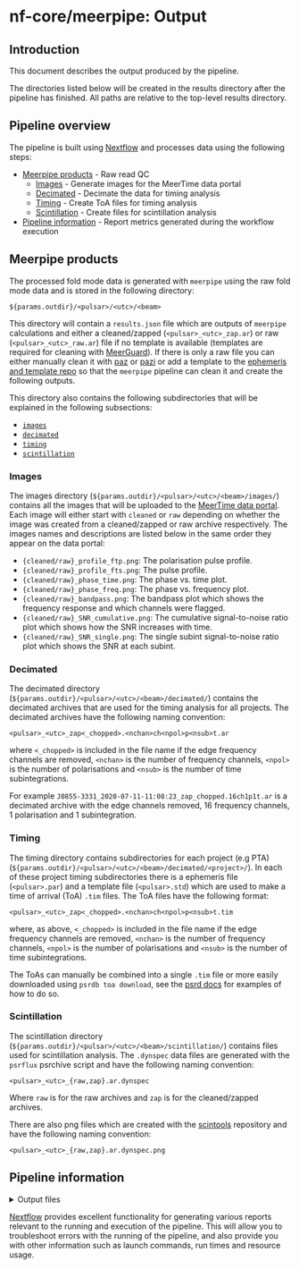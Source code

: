 # nf-core/meerpipe: Output

## Introduction

This document describes the output produced by the pipeline.

The directories listed below will be created in the results directory after the pipeline has finished. All paths are relative to the top-level results directory.


## Pipeline overview

The pipeline is built using [Nextflow](https://www.nextflow.io/) and processes data using the following steps:

- [Meerpipe products](#meerpipe-products) - Raw read QC
  - [Images](#images) - Generate images for the MeerTime data portal
  - [Decimated](#decimated) - Decimate the data for timing analysis
  - [Timing](#timing) - Create ToA files for timing analysis
  - [Scintillation](#scintillation) - Create files for scintillation analysis
- [Pipeline information](#pipeline-information) - Report metrics generated during the workflow execution


## Meerpipe products

The processed fold mode data is generated with `meerpipe` using the raw fold mode data and is stored in the following directory:

```
${params.outdir}/<pulsar>/<utc>/<beam>
```

This directory will contain a `results.json` file which are outputs of `meerpipe` calculations
and either a cleaned/zapped (`<pulsar>_<utc>_zap.ar`) or raw (`<pulsar>_<utc>_raw.ar`) file if no template is available (templates are required for cleaning with [MeerGuard](https://github.com/danielreardon/MeerGuard)).
If there is only a raw file you can either manually clean it with
[paz](https://ozgrav.github.io/2023-09-25_NWU_Pulsar_Timing_Workshop/PulsarData/index.html#pazi)
or [pazi](https://ozgrav.github.io/2023-09-25_NWU_Pulsar_Timing_Workshop/PulsarData/index.html#paz)
or add a template to the [ephemeris and template repo](/meerkat_pulsar_docs/ephem_template/#development-add-or-update-ephemerides-and-templates) so that the `meerpipe` pipeline can clean it and create the following outputs.

This directory also contains the following subdirectories that will be explained in the following subsections:

 - [`images`](#images)
 - [`decimated`](#decimated)
 - [`timing`](#timing)
 - [`scintillation`](#scintillation)


### Images

The images directory (`${params.outdir}/<pulsar>/<utc>/<beam>/images/`) contains all the images that will be uploaded to the [MeerTime data portal](https://pulsars.org.au/).
Each image will either start with `cleaned` or `raw` depending on whether the image was created from a cleaned/zapped or raw archive respectively.
The images names and descriptions are listed below in the same order they appear on the data portal:

 - `{cleaned/raw}_profile_ftp.png`: The polarisation pulse profile.
 - `{cleaned/raw}_profile_fts.png`: The pulse profile.
 - `{cleaned/raw}_phase_time.png`: The phase vs. time plot.
 - `{cleaned/raw}_phase_freq.png`: The phase vs. frequency plot.
 - `{cleaned/raw}_bandpass.png`: The bandpass plot which shows the frequency response and which channels were flagged.
 - `{cleaned/raw}_SNR_cumulative.png`: The cumulative signal-to-noise ratio plot which shows how the SNR increases with time.
 - `{cleaned/raw}_SNR_single.png`: The single subint signal-to-noise ratio plot which shows the SNR at each subint.


### Decimated

The decimated directory (`${params.outdir}/<pulsar>/<utc>/<beam>/decimated/`) contains the decimated archives that are used for the timing analysis for all projects.
The decimated archives have the following naming convention:

```
<pulsar>_<utc>_zap<_chopped>.<nchan>ch<npol>p<nsub>t.ar
```

where `<_chopped>` is included in the file name if the edge frequency channels are removed,
`<nchan>` is the number of frequency channels,
`<npol>` is the number of polarisations and
`<nsub>` is the number of time subintegrations.

For example `J0855-3331_2020-07-11-11:08:23_zap_chopped.16ch1p1t.ar` is a decimated archive with the edge channels removed, 16 frequency channels, 1 polarisation and 1 subintegration.


### Timing

The timing directory contains subdirectories for each project (e.g PTA) (`${params.outdir}/<pulsar>/<utc>/<beam>/decimated/<project>/`).
In each of these project timing subdirectories there is a ephemeris file (`<pulsar>.par`) and a template file (`<pulsar>.std`) which are used to make a time of arrival (ToA) `.tim` files.
The ToA files have the following format:

```
<pulsar>_<utc>_zap<_chopped>.<nchan>ch<npol>p<nsub>t.tim
```

where, as above, `<_chopped>` is included in the file name if the edge frequency channels are removed,
`<nchan>` is the number of frequency channels,
`<npol>` is the number of polarisations and
`<nsub>` is the number of time subintegrations.

The ToAs can manually be combined into a single `.tim` file or more easily downloaded using `psrdb toa download`, see the [psrd docs](https://psrdb.readthedocs.io/en/latest/how_to_use.html#toa-download-example) for examples of how to do so.


### Scintillation

The scintillation directory (`${params.outdir}/<pulsar>/<utc>/<beam>/scintillation/`) contains files used for scintillation analysis.
The `.dynspec` data files are generated with the `psrflux` psrchive script and have the following naming convention:

```
<pulsar>_<utc>_{raw,zap}.ar.dynspec
```

Where `raw` is for the raw archives and `zap` is for the cleaned/zapped archives.

There are also png files which are created with the [scintools](https://github.com/danielreardon/scintools) repository and have the following naming convention:

```
<pulsar>_<utc>_{raw,zap}.ar.dynspec.png
```


## Pipeline information

<details markdown="1">
<summary>Output files</summary>

- `pipeline_info/`
  - Reports generated by Nextflow: `execution_report.html`, `execution_timeline.html`, `execution_trace.txt` and `pipeline_dag.dot`/`pipeline_dag.svg`.
  - Reports generated by the pipeline: `pipeline_report.html`, `pipeline_report.txt` and `software_versions.yml`. The `pipeline_report*` files will only be present if the `--email` / `--email_on_fail` parameter's are used when running the pipeline.
  - Reformatted samplesheet files used as input to the pipeline: `samplesheet.valid.csv`.
  - Parameters used by the pipeline run: `params.json`.

</details>

[Nextflow](https://www.nextflow.io/docs/latest/tracing.html) provides excellent functionality for generating various reports relevant to the running and execution of the pipeline. This will allow you to troubleshoot errors with the running of the pipeline, and also provide you with other information such as launch commands, run times and resource usage.
